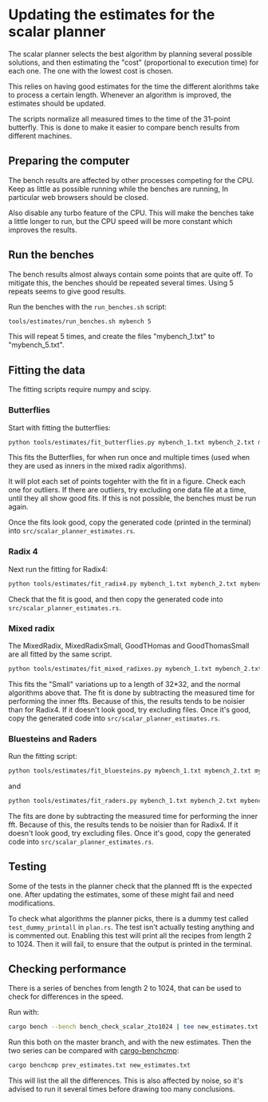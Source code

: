 # Updating the estimates for the scalar planner

The scalar planner selects the best algorithm by planning several possible solutions, and then estimating the "cost" (proportional to execution time) for each one. The one with the lowest cost is chosen.

This relies on having good estimates for the time the different alorithms take to process a certain length. Whenever an algorithm is improved, the estimates should be updated.

The scripts normalize all measured times to the time of the 31-point butterfly. This is done to make it easier to compare bench results from different machines. 

## Preparing the computer
The bench results are affected by other processes competing for the CPU. Keep as little as possible running while the benches are running, In particular web browsers should be closed.

Also disable any turbo feature of the CPU. This will make the benches take a little longer to run, but the CPU speed will be more constant which improves the results.

## Run the benches
The bench results almost always contain some points that are quite off. To mitigate this, the benches should be repeated several times. Using 5 repeats seems to give good results.

Run the benches with the `run_benches.sh` script:
```sh
tools/estimates/run_benches.sh mybench 5
```

This will repeat 5 times, and create the files "mybench_1.txt" to "mybench_5.txt".

## Fitting the data
 
The fitting scripts require numpy and scipy.

### Butterflies

Start with fitting the butterflies:
```sh
python tools/estimates/fit_butterflies.py mybench_1.txt mybench_2.txt mybench_3.txt mybench_4.txt mybench_5.txt
```

This fits the Butterflies, for when run once and multiple times (used when they are used as inners in the mixed radix algorithms).

It will plot each set of points togehter with the fit in a figure. Check each one for outliers. If there are outliers, try excluding one data file at a time, until they all show good fits. If this is not possible, the benches must be run again.

Once the fits look good, copy the generated code (printed in the terminal) into `src/scalar_planner_estimates.rs`.

### Radix 4
Next run the fitting for Radix4:
```sh
python tools/estimates/fit_radix4.py mybench_1.txt mybench_2.txt mybench_3.txt mybench_4.txt mybench_5.txt
```

Check that the fit is good, and then copy the generated code into `src/scalar_planner_estimates.rs`.

### Mixed radix
The MixedRadix, MixedRadixSmall, GoodTHomas and GoodThomasSmall are all fitted by the same script.

```sh
python tools/estimates/fit_mixed_radixes.py mybench_1.txt mybench_2.txt mybench_3.txt mybench_4.txt mybench_5.txt
```

This fits the "Small" variations up to a length of 32*32, and the normal algorithms above that.
The fit is done by subtracting the measured time for performing the inner ffts. Because of this, the results tends to be noisier than for Radix4. If it doesn't look good, try excluding files. Once it's good, copy the generated code into `src/scalar_planner_estimates.rs`.

### Bluesteins and Raders
Run the fitting script:

```sh
python tools/estimates/fit_bluesteins.py mybench_1.txt mybench_2.txt mybench_3.txt mybench_4.txt mybench_5.txt
```
and
```sh
python tools/estimates/fit_raders.py mybench_1.txt mybench_2.txt mybench_3.txt mybench_4.txt mybench_5.txt
```

The fits are done by subtracting the measured time for performing the inner fft. Because of this, the results tends to be noisier than for Radix4. If it doesn't look good, try excluding files. Once it's good, copy the generated code into `src/scalar_planner_estimates.rs`.

## Testing

Some of the tests in the planner check that the planned fft is the expected one. After updating the estimates, some of these might fail and need modifications.

To check what algorithms the planner picks, there is a dummy test called `test_dummy_printall` in `plan.rs`. The test isn't actually testing anything and is commented out. Enabling this test will print all the recipes from length 2 to 1024. Then it will fail, to ensure that the output is printed in the terminal. 

## Checking performance

There is a series of benches from length 2 to 1024, that can be used to check for differences in the speed.

Run with:
```sh
cargo bench --bench bench_check_scalar_2to1024 | tee new_estimates.txt
```

Run this both on the master branch, and with the new estimates. Then the two series can be compared with [cargo-benchcmp](https://crates.io/crates/cargo-benchcmp):
```sh
cargo benchcmp prev_estimates.txt new_estimates.txt
```
This will list the all the differences. This is also affected by noise, so it's advised to run it several times before drawing too many conclusions.

